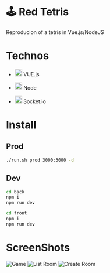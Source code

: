 # 🕹️ Red Tetris
Reproducion of a tetris in Vue.js/NodeJS

# Technos
- <p><img width="20" src="https://vuejs.org/logo.svg" /> VUE.js </p>
- <p><img width="20" src="https://nodejs.org/static/images/favicons/favicon-32x32.png" /> Node </p>
- <p><img width="20" src="https://socket.io/images/logo.svg" /> Socket.io </p>

# Install
## Prod
```bash
./run.sh prod 3000:3000 -d
```

## Dev
```bash
cd back
npm i
npm run dev
```
```bash
cd front
npm i
npm run dev
```
# ScreenShots
![Game](https://user-images.githubusercontent.com/22857002/203824697-7d7f6fd9-2939-4c80-98ca-3faa1f66b4fa.png)
![List Room](https://user-images.githubusercontent.com/22857002/203824693-e06f7b85-bb26-4b1d-bf08-169f76e766e0.png)
![Create Room](https://user-images.githubusercontent.com/22857002/203824691-69c59e2d-640c-438d-9425-448b2cdcea48.png)
